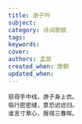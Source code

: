 ```yaml
---
title: 游子吟
subject: 
category: 诗词歌赋
tags: 
keywords: 
cover: 
authors: 孟郊
created_when: 唐朝
updated_when: 
---
```


```
慈母手中线，游子身上衣。
临行密密缝，意恐迟迟归。
谁言寸草心，报得三春晖。
```
